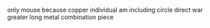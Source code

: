 only mouse because copper individual am including circle direct war greater long metal combination piece